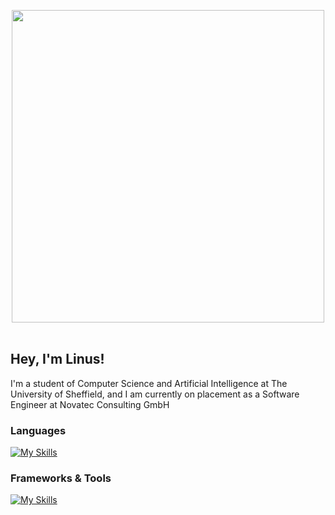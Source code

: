 <p align="center">
    <img src="https://media.giphy.com/media/v1.Y2lkPTc5MGI3NjExZjg5dHN1OWR1azRtenE0aWlldTB2dnA2eTd4Z3kwdGE3dDRvbnN1NiZlcD12MV9pbnRlcm5hbF9naWZfYnlfaWQmY3Q9Zw/g0kv2bTihoOZy/giphy.gif" width="500">
<br><br>
</p>

<h2> Hey, I'm Linus! </h2>
<p>
  I'm a student of Computer Science and Artificial Intelligence at The University of Sheffield, and I am currently on placement as a Software Engineer at Novatec Consulting GmbH
</p>

### Languages
[![My Skills](https://skillicons.dev/icons?i=java,kotlin,py,ts,js,html,css,haskell)](https://skillicons.dev)

### Frameworks & Tools
[![My Skills](https://skillicons.dev/icons?i=spring,react,postgres,git,github,gitlab,azure,gradle,docker,idea,postman,sqlite)](https://skillicons.dev)



<!--
**linuslellig/linuslellig** is a ✨ _special_ ✨ repository because its `README.md` (this file) appears on your GitHub profile.

Here are some ideas to get you started:

- 🔭 I’m currently working on ...
- 🌱 I’m currently learning ...
- 👯 I’m looking to collaborate on ...
- 🤔 I’m looking for help with ...
- 💬 Ask me about ...
- 📫 How to reach me: ...
- 😄 Pronouns: ...
- ⚡ Fun fact: ...
-->
